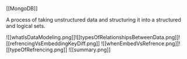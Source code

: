 [[MongoDB]]

A process of taking unstructured data and structuring it into a structured and logical sets.






![[whatIsDataModeling.png]]![[typesOfRelationshipsBetweenData.png]]![[refrencingVsEmbeddingKeyDiff.png]]
![[whenEmbedVsRefrence.png]]![[typeOfRefrencing.png]]
![[summary.png]]